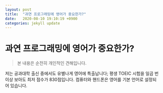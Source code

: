 ```yaml
---
layout: post
title:  "과연 프로그래밍에 영어가 중요한가?"
date:   2020-08-10 19:10:19 +0900
categories: jekyll update
---
```

# 과연 프로그래밍에 영어가 중요한가?
> 본 내용은 순전히 개인적인 견해입니다. 

저는 공과대학 출신 중에서도 유별나게 영어에 특출납니다; 평생 TOEIC 시험을 일곱 번 이상 보아도 최저 점수가 830점입니다. 컴퓨터와 핸드폰은 영어를 기본 언어로 설정되어 있습니다.